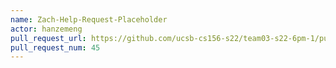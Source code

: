 ```yaml
---
name: Zach-Help-Request-Placeholder
actor: hanzemeng
pull_request_url: https://github.com/ucsb-cs156-s22/team03-s22-6pm-1/pull/45
pull_request_num: 45
---
```

